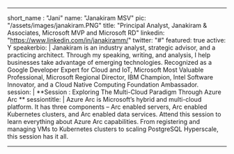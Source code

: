 ---

short_name : "Jani"
name: "Janakiram MSV"
pic: "/assets/images/janakiram.PNG"
title: "Principal Analyst, Janakiram & Associates, Microsoft MVP and Microsoft RD"
linkedin: "https://www.linkedin.com/in/janakiramm/"
twitter: "#"
featured: true
active: Y
speakerbio: |
    Janakiram is an industry analyst, strategic advisor, and a practicing architect. Through my speaking, writing, and analysis, I help businesses take advantage of emerging technologies. Recognized as a Google Developer Expert for Cloud and IoT, Microsoft Most Valuable Professional, Microsoft Regional Director, IBM Champion, Intel Software Innovator, and a Cloud Native Computing Foundation Ambassador.    
session: |
    **Session : Exploring The Multi-Cloud Paradigm Through Azure Arc **
sessiontitle: |
    Azure Arc is Microsoft’s hybrid and multi-cloud platform. It has three components – Arc enabled servers, Arc enabled Kubernetes clusters, and Arc enabled data services. Attend this session to learn everything about Azure Arc capabilities. From registering and managing VMs to Kubernetes clusters to scaling PostgreSQL Hyperscale, this session has it all.
    
---
